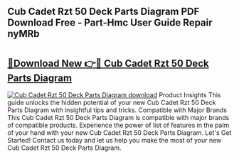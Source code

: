## Cub Cadet Rzt 50 Deck Parts Diagram PDF Download Free - Part-Hmc User Guide Repair nyMRb

# <h2><a href="http://dfkv6t.blite.top/?on=Cub+Cadet+Rzt+50+Deck+Parts+Diagram">🔗Download New 👉🔴 Cub Cadet Rzt 50 Deck Parts Diagram</a></h2>

[![Cub Cadet Rzt 50 Deck Parts Diagram download](https://i.imgur.com/lujVjoI.png)](http://dfkv6t.blite.top/?on=Cub+Cadet+Rzt+50+Deck+Parts+Diagram)
Product Insights This guide unlocks the hidden potential of your new Cub Cadet Rzt 50 Deck Parts Diagram with insightful tips and tricks. Compatible with Major Brands This Cub Cadet Rzt 50 Deck Parts Diagram is compatible with major brands of compatible products. Experience the power of list of features in the palm of your hand with your new Cub Cadet Rzt 50 Deck Parts Diagram. Let's Get Started! Contact us today and let us help you make the most of your new Cub Cadet Rzt 50 Deck Parts Diagram.

